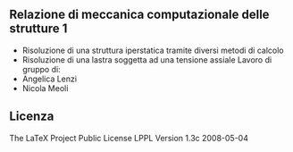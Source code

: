 ## Relazione di meccanica computazionale delle strutture 1

- Risoluzione di una struttura iperstatica tramite diversi metodi di calcolo 
- Risoluzione di una lastra soggetta ad una tensione assiale
Lavoro di gruppo di:
 - Angelica Lenzi
 - Nicola Meoli

## Licenza
The LaTeX Project Public License
LPPL Version 1.3c  2008-05-04
